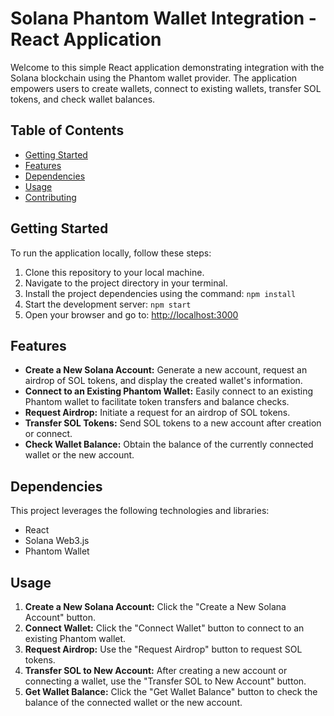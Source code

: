 # Solana Phantom Wallet Integration - React Application

Welcome to this simple React application demonstrating integration with the Solana blockchain using the Phantom wallet provider. The application empowers users to create wallets, connect to existing wallets, transfer SOL tokens, and check wallet balances.

## Table of Contents
- [Getting Started](#getting-started)
- [Features](#features)
- [Dependencies](#dependencies)
- [Usage](#usage)
- [Contributing](#contributing)

## Getting Started
To run the application locally, follow these steps:

1. Clone this repository to your local machine.
2. Navigate to the project directory in your terminal.
3. Install the project dependencies using the command: `npm install`
4. Start the development server: `npm start`
5. Open your browser and go to: [http://localhost:3000](http://localhost:3000)

## Features
- **Create a New Solana Account:** Generate a new account, request an airdrop of SOL tokens, and display the created wallet's information.
- **Connect to an Existing Phantom Wallet:** Easily connect to an existing Phantom wallet to facilitate token transfers and balance checks.
- **Request Airdrop:** Initiate a request for an airdrop of SOL tokens.
- **Transfer SOL Tokens:** Send SOL tokens to a new account after creation or connect.
- **Check Wallet Balance:** Obtain the balance of the currently connected wallet or the new account.

## Dependencies
This project leverages the following technologies and libraries:

- React
- Solana Web3.js
- Phantom Wallet

## Usage
1. **Create a New Solana Account:** Click the "Create a New Solana Account" button.
2. **Connect Wallet:** Click the "Connect Wallet" button to connect to an existing Phantom wallet.
3. **Request Airdrop:** Use the "Request Airdrop" button to request SOL tokens.
4. **Transfer SOL to New Account:** After creating a new account or connecting a wallet, use the "Transfer SOL to New Account" button.
5. **Get Wallet Balance:** Click the "Get Wallet Balance" button to check the balance of the connected wallet or the new account.
